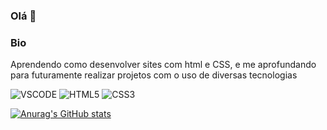 ### Olá  👋

### Bio

Aprendendo como desenvolver sites com html e CSS, e me aprofundando para futuramente realizar projetos com o uso de diversas tecnologias

![VSCODE](https://img.shields.io/badge/VSCode-0078D4?style=for-the-badge&logo=visual%20studio%20code&logoColor=white)
![HTML5](https://img.shields.io/badge/HTML5-E34F26?style=for-the-badge&logo=html5&logoColor=white)
![CSS3](https://img.shields.io/badge/CSS3-1572B6?style=for-the-badge&logo=css3&logoColor=white)

[![Anurag's GitHub stats](https://github-readme-stats.vercel.app/api?username=isabellersx&theme-dark)](https://github.com/anuraghazra/github-readme-stats)
